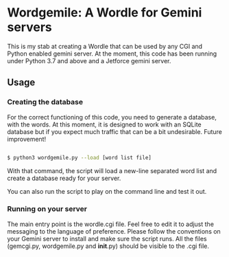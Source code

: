 # Wordgemile: A Wordle for Gemini servers

This is my stab at creating a Wordle that can be used by any CGI and Python enabled
gemini server. At the moment, this code has been running under Python 3.7 and above
and a Jetforce gemini server.

## Usage

### Creating the database

For the correct functioning of this code, you need to generate a database, with the
words. At this moment, it is designed to work with an SQLite database but if you
expect much traffic that can be a bit undesirable. Future improvement!

```bash

$ python3 wordgemile.py --load [word list file]

``` 

With that command, the script will load a new-line separated word list and create
a database ready for your server. 

You can also run the script to play on the command line and test it out. 

### Running on your server

The main entry point is the wordle.cgi file. Feel free to edit it to adjust the messaging
to the language of preference. Please follow the conventions on your Gemini server
to install and make sure the script runs. All the files (gemcgi.py, wordgemile.py and
__init__.py) should be visible to the .cgi file. 
